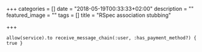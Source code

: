 +++
categories = []
date = "2018-05-19T00:33:33+02:00"
description = ""
featured_image = ""
tags = []
title = "RSpec association stubbing"

+++
<!--more-->

    allow(service).to receive_message_chain(:user, :has_payment_method?) { true }